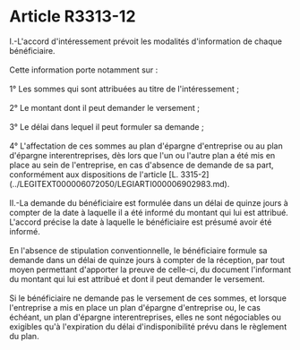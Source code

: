 # Article R3313-12

<div align="left">
  I.-L'accord d'intéressement prévoit les modalités d'information de chaque bénéficiaire. <br /> <br />Cette information porte notamment sur : <br /> <br />1° Les sommes qui sont attribuées au titre de l'intéressement ; <br /> <br />2° Le montant dont il peut demander le versement ; <br /> <br />3° Le délai dans lequel il peut formuler sa demande ; <br /> <br />4° L'affectation de ces sommes au plan d'épargne d'entreprise ou au plan d'épargne interentreprises, dès lors que l'un ou l'autre plan a été mis en place au sein de l'entreprise, en cas d'absence de demande de sa part, conformément aux dispositions de l'article [L. 3315-2](../LEGITEXT000006072050/LEGIARTI000006902983.md). <br /> <br />II.-La demande du bénéficiaire est formulée dans un délai de quinze jours à compter de la date à laquelle il a été informé du montant qui lui est attribué. L'accord précise la date à laquelle le bénéficiaire est présumé avoir été informé. <br /> <br />En l'absence de stipulation conventionnelle, le bénéficiaire formule sa demande dans un délai de quinze jours à compter de la réception, par tout moyen permettant d'apporter la preuve de celle-ci, du document l'informant du montant qui lui est attribué et dont il peut demander le versement. <br /> <br />Si le bénéficiaire ne demande pas le versement de ces sommes, et lorsque l'entreprise a mis en place un plan d'épargne d'entreprise ou, le cas échéant, un plan d'épargne interentreprises, elles ne sont négociables ou exigibles qu'à l'expiration du délai d'indisponibilité prévu dans le règlement du plan.<br /> <br /> <br /> <br />